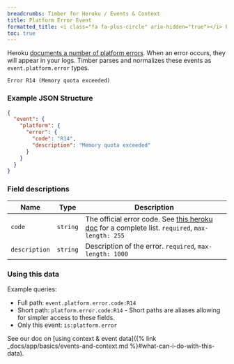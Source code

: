 ```yaml
---
breadcrumbs: Timber for Heroku / Events & Context
title: Platform Error Event
formatted_title: <i class="fa fa-plus-circle" aria-hidden="true"></i> Platform Error Event
toc: true
---
```


Heroku [documents a number of platform errors](https://devcenter.heroku.com/articles/error-codes).
When an error occurs, they will appear in your logs. Timber parses and normalizes these events
as `event.platform.error` types.

```
Error R14 (Memory quota exceeded)
```

### Example JSON Structure

```json
{
  "event": {
    "platform": {
      "error": {
        "code": "R14",
        "description": "Memory quota exceeded"
      }
    }
  }
}
```

### Field descriptions

Name | Type | Description
-----|------|------------
`code` | `string` | The official error code. See [this heroku doc](https://devcenter.heroku.com/articles/error-codes) for a complete list. `required`, `max-length: 255`
`description` | `string` | Description of the error. `required`, `max-length: 1000`


### Using this data

Example queries:

* Full path: `event.platform.error.code:R14`
* Short path: `platform.error.code:R14` - Short paths are aliases allowing for simpler access to these fields.
* Only this event: `is:platform.error`

See our doc on [using context & event data]({% link _docs/app/basics/events-and-context.md %}#what-can-i-do-with-this-data).